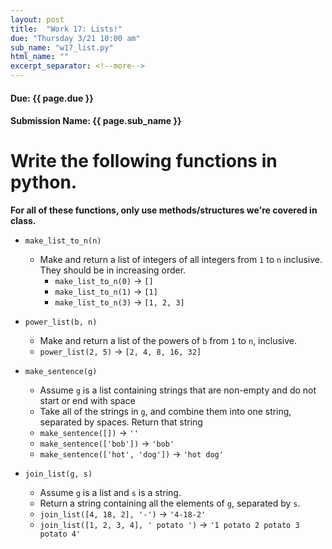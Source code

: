 ```yaml
---
layout: post
title:  "Work 17: Lists!"
due: "Thursday 3/21 10:00 am"
sub_name: "w17_list.py"
html_name: ""
excerpt_separator: <!--more-->
---
```


#### Due: {{ page.due }}
#### Submission Name: {{ page.sub_name }}

# Write the following functions in python.
__For all of these functions, only use methods/structures we're covered in class.__
- `make_list_to_n(n)`
  - Make and return a list of integers of all integers from `1` to `n` inclusive. They should be in increasing order.
    - `make_list_to_n(0)` → `[]`
    - `make_list_to_n(1)` → `[1]`
    - `make_list_to_n(3)` → `[1, 2, 3]`

- `power_list(b, n)`
  - Make and return a list of the powers of `b` from `1` to `n`, inclusive.
  - `power_list(2, 5)` -> `[2, 4, 8, 16, 32]`

- `make_sentence(g)`
  - Assume `g` is a list containing strings that are non-empty and do not start or end with space
  - Take all of the strings in `g`, and combine them into one string, separated by spaces. Return that string
  - `make_sentence([])` → `''`
  - `make_sentence(['bob'])` → `'bob'`
  - `make_sentence(['hot', 'dog'])` → `'hot dog'`

- `join_list(g, s)`
  - Assume `g` is a list and `s` is a string.
  - Return a string containing all the elements of `g`, separated by `s`.
  - `join_list([4, 18, 2], '-')` -> `'4-18-2'`
  - `join_list([1, 2, 3, 4], ' potato ')` -> `'1 potato 2 potato 3 potato 4'`
<!--
 makeFibList
  - Make a list of the Fibonacci numbers up to the nth term. The 0'th element is 0, the 1st is 1.
  - makeFibList(0) → [0]
  - makeFibList(1) → [0, 1]
  - makeFibList(2) → [0, 1, 1]
-->

